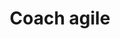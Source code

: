 ---
firstname: Sebastien
lastname: Solere
title: Coach agile
picture: https://randomuser.me/api/portraits/men/50.jpg
github: '#'
twitter: '#'
---